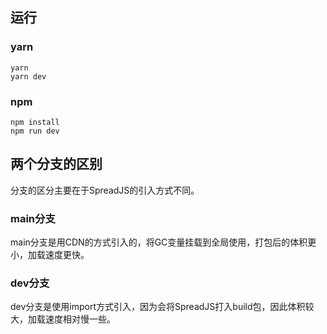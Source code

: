 ## 运行
### yarn
```
yarn
yarn dev
```
### npm
```
npm install
npm run dev
```
## 两个分支的区别
分支的区分主要在于SpreadJS的引入方式不同。

### main分支
main分支是用CDN的方式引入的，将GC变量挂载到全局使用，打包后的体积更小，加载速度更快。
### dev分支
dev分支是使用import方式引入，因为会将SpreadJS打入build包，因此体积较大，加载速度相对慢一些。